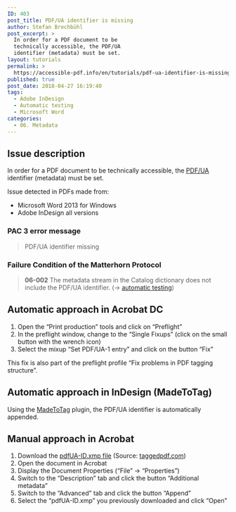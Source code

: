 ```yaml
---
ID: 403
post_title: PDF/UA identifier is missing
author: Stefan Brechbühl
post_excerpt: >
  In order for a PDF document to be
  technically accessible, the PDF/UA
  identifier (metadata) must be set.
layout: tutorials
permalink: >
  https://accessible-pdf.info/en/tutorials/pdf-ua-identifier-is-missing/
published: true
post_date: 2018-04-27 16:19:40
tags:
  - Adobe InDesign
  - Automatic testing
  - Microsoft Word
categories:
  - 06. Metadata
---
```

## Issue description

In order for a PDF document to be technically accessible, the [PDF/UA](https://accessible-pdf.info/en/glossary/#pdfua) identifier (metadata) must be set.

Issue detected in PDFs made from:

- Microsoft Word 2013 for Windows
- Adobe InDesign all versions

### PAC 3 error message

> PDF/UA identifier missing

### Failure Condition of the Matterhorn Protocol

> **06-002** The metadata stream in the Catalog dictionary does not include the PDF/UA identifier. (→ [automatic testing](https://accessible-pdf.info/en/glossary/#automatic-testing))

## Automatic approach in Acrobat DC

1. Open the “Print production” tools and click on “Preflight”
2. In the preflight window, change to the “Single Fixups” (click on the small button with the wrench icon)
3. Select the mixup “Set PDF/UA-1 entry” and click on the button “Fix”

This fix is also part of the preflight profile “Fix problems in PDF tagging structure”.

## Automatic approach in InDesign (MadeToTag)

Using the [MadeToTag](https://www.axaio.com/doku.php/en:products:madetotag) plugin, the PDF/UA identifier is automatically appended.

## Manual approach in Acrobat

1. Download the [pdfUA-ID.xmp file](https://taggedpdf.com/xmp/pdfUA-ID.xmp) (Source: [taggedpdf.com](https://taggedpdf.com/508-pdf-help-center/pdfua-identifier-missing/))
2. Open the document in Acrobat
3. Display the Document Properties (“File” → “Properties”)
4. Switch to the “Description” tab and click the button “Additional metadata”
5. Switch to the “Advanced” tab and click the button “Append”
6. Select the “pdfUA-ID.xmp” you previously downloaded and click “Open”